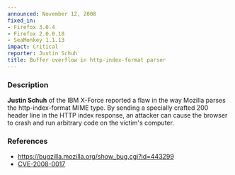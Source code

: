 ```yaml
---
announced: November 12, 2008
fixed_in:
- Firefox 3.0.4
- Firefox 2.0.0.18
- SeaMonkey 1.1.13
impact: Critical
reporter: Justin Schuh
title: Buffer overflow in http-index-format parser
---
```


<h3>Description</h3>

<p><strong>Justin Schuh</strong> of the IBM X-Force reported a flaw in
the way Mozilla parses the http-index-format MIME type.  By sending a
specially crafted 200 header line in the HTTP index response, an
attacker can cause the browser to crash and run arbitrary code on the
victim's computer.</p>

<h3>References</h3>

<ul>
  <li><a href="https://bugzilla.mozilla.org/show_bug.cgi?id=443299">https://bugzilla.mozilla.org/show_bug.cgi?id=443299</a></li>
  <li><a class="ex-ref" href="http://cve.mitre.org/cgi-bin/cvename.cgi?name=CVE-2008-0017">CVE-2008-0017</a></li>
</ul>



